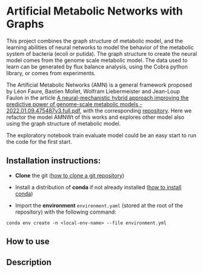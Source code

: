 # Artificial Metabolic Networks with Graphs

This project combines the graph structure of metabolic model, and the learning abilities of neural networks to model the behavior of the metabolic system of bacteria (ecoli or putida). The graph structure to create the neural model comes from the genome scale metabolic model. The data used to learn can be generated by flux balance analysis, using the Cobra python library, or comes from experiments.  

The Artificial Metabolic Networks (AMN) is a general framework proposed by Léon Faure, Bastien Mollet, Wolfram Liebermeister and Jean-Loup Faulon in the article [A neural-mechanistic hybrid approach improving the predictive power of genome-scale metabolic models - 2022.01.09.475487v3.full.pdf](https://www.biorxiv.org/content/10.1101/2022.01.09.475487v3.full.pdf), with the corresponding [repository](https://github.com/brsynth/amn_release/). Here we refactor the model AMNWt of this works and explores other model also using the graph structure of metabolic model.

The exploratory notebook train evaluate model could be an easy start to run the code for the first start. 


## Installation instructions:

- **Clone** the git ([how to clone a git repository](https://docs.github.com/en/repositories/creating-and-managing-repositories/cloning-a-repository))

- Install a distribution of **conda** if not already installed ([how to install conda](https://conda.io/projects/conda/en/latest/user-guide/install/index.html#regular-installation))

- Import the **environment** `environment.yaml` (stored at the root of the repository) with the following command:

`conda env create -n <local-env-name> --file environment.yml`


## How to use


## Description
